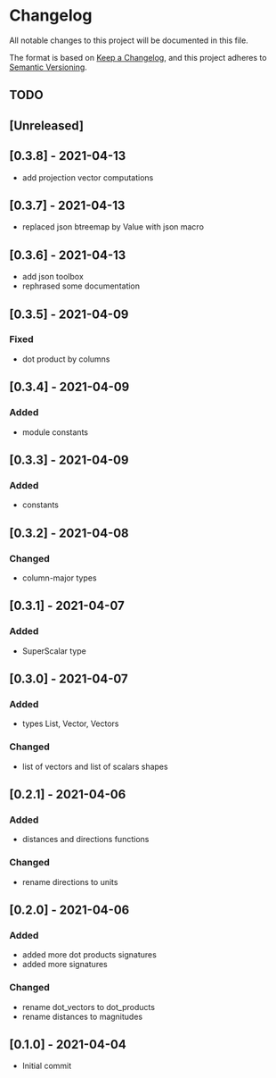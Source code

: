 # Changelog

All notable changes to this project will be documented in this file.

The format is based on [Keep a Changelog](https://keepachangelog.com/en/1.0.0/),
and this project adheres to [Semantic Versioning](https://semver.org/spec/v2.0.0.html).

## TODO

## [Unreleased]

## [0.3.8] - 2021-04-13

+ add projection vector computations

## [0.3.7] - 2021-04-13

+ replaced json btreemap by Value with json macro

## [0.3.6] - 2021-04-13

+ add json toolbox
+ rephrased some documentation

## [0.3.5] - 2021-04-09

### Fixed

+ dot product by columns

## [0.3.4] - 2021-04-09

### Added

+ module constants

## [0.3.3] - 2021-04-09

### Added

+ constants

## [0.3.2] - 2021-04-08

### Changed

+ column-major types

## [0.3.1] - 2021-04-07

### Added

+ SuperScalar type

## [0.3.0] - 2021-04-07

### Added

+ types List, Vector, Vectors

### Changed

+ list of vectors and list of scalars shapes

## [0.2.1] - 2021-04-06

### Added

+ distances and directions functions

### Changed

+ rename directions to units

## [0.2.0] - 2021-04-06

### Added

+ added more dot products signatures
+ added more signatures

### Changed

+ rename dot_vectors to dot_products
+ rename distances to magnitudes

## [0.1.0] - 2021-04-04

+ Initial commit
